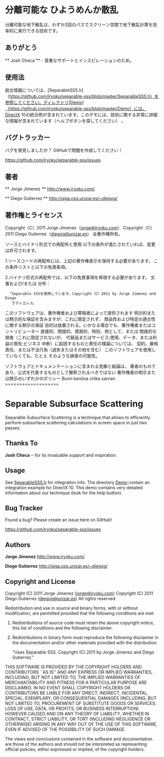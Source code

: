 分離可能な   ひようめんか散乱
===================

分離可能な地下散乱は、わずか2回のパスでスクリーン空間で地下散乱計算を効率的に実行できる技術です。


ありがとう
---------

** Josh Checa **  - 貴重なサポートとインスピレーションのため。


使用法
-----

統合情報については、[SeparableSSS.h]（https://github.com/iryoku/separable-sss/blob/master/SeparableSSS.h）を参照してください。ディレクトリ[Demo]（https://github.com/iryoku/separable-sss/blob/master/Demo）には、DirectX 10の統合例が含まれています。このデモには、技術に関する非常に詳細な情報が含まれています（ヘルプボタンを探してください） 。


バグトラッカー
-----------

バグを発見しましたか？ GitHubで問題を作成してください！

https://github.com/iryoku/separable-sss/issues


著者
-------

** Jorge Jimenez ** http://www.iryoku.com/

** Diego Gutierrez ** http://giga.cps.unizar.es/~diegog/


著作権とライセンス
---------------------

Copyright（C）2011 Jorge Jimenez（jorge@iryoku.com）
Copyright（C）2011 Diego Gutierrez（diegog@unizar.es）
全著作権所有。

ソースとバイナリ形式での再配布と使用
以下の条件が満たされていれば、変更は許可されます。

   1.ソースコードの再配布には、上記の著作権表示を保持する必要があります。
      この条件リストと以下の免責条項。

   2.バイナリ形式の再配布では、以下の免責事項を再現する必要があります。
      文書および/または
      分布：

      "Separable SSSを使用しています。Copyright（C）2011 by Jorge Jimenez and Diego
       グティエレス。

このソフトウェアは、著作権者および寄稿者によって提供されます
明示的または黙示的な保証を含みますが、これに限定されず、
商品性および特定の適合性に関する黙示の保証
目的は放棄される。いかなる場合でも、著作権者またはコントリビューター
直接的、間接的、偶発的、特別、例として、または
間接的な損害（これに限定されないが、
代替品またはサービス;使用、データ、または利益の喪失;ビジネス
中断）に起因するものと責任の理論については、
契約、厳格責任、または不法行為（過失またはその他を含む）
このソフトウェアを使用していなくても、たとえ
そのような損害の可能性。

ソフトウェアとドキュメンテーションに含まれる見解と結論は、
著者のものであり、公式を代表するものとして解釈されるべきではない
著作権者の明示または黙示のいずれかのポリシー
Bunri kanōna chika sanran =================== 






Separable Subsurface Scattering
===============================

Separable Subsurface Scattering is a technique that allows to efficiently perform subsurface scattering calculations in screen space in just two passes.


Thanks To
---------

**Josh Checa** ‒ for its invaluable support and inspiration.


Usage
-----

See [SeparableSSS.h](https://github.com/iryoku/separable-sss/blob/master/SeparableSSS.h) for integration info. The directory [Demo](https://github.com/iryoku/separable-sss/blob/master/Demo) contain an integration example for DirectX 10. This demo contains very detailed information about our technique (look for the help button).


Bug Tracker
-----------

Found a bug? Please create an issue here on GitHub!

https://github.com/iryoku/separable-sss/issues


Authors
-------

**Jorge Jimenez** http://www.iryoku.com/

**Diego Gutierrez** http://giga.cps.unizar.es/~diegog/


Copyright and License
---------------------

Copyright (C) 2011 Jorge Jimenez (jorge@iryoku.com)
Copyright (C) 2011 Diego Gutierrez (diegog@unizar.es)
All rights reserved.

Redistribution and use in source and binary forms, with or without
modification, are permitted provided that the following conditions are met:

   1. Redistributions of source code must retain the above copyright notice,
      this list of conditions and the following disclaimer.

   2. Redistributions in binary form must reproduce the following disclaimer
      in the documentation and/or other materials provided with the 
      distribution:

      "Uses Separable SSS. Copyright (C) 2011 by Jorge Jimenez and Diego
       Gutierrez."

THIS SOFTWARE IS PROVIDED BY THE COPYRIGHT HOLDERS AND CONTRIBUTORS ``AS 
IS'' AND ANY EXPRESS OR IMPLIED WARRANTIES, INCLUDING, BUT NOT LIMITED TO, 
THE IMPLIED WARRANTIES OF MERCHANTABILITY AND FITNESS FOR A PARTICULAR 
PURPOSE ARE DISCLAIMED. IN NO EVENT SHALL COPYRIGHT HOLDERS OR CONTRIBUTORS 
BE LIABLE FOR ANY DIRECT, INDIRECT, INCIDENTAL, SPECIAL, EXEMPLARY, OR 
CONSEQUENTIAL DAMAGES (INCLUDING, BUT NOT LIMITED TO, PROCUREMENT OF 
SUBSTITUTE GOODS OR SERVICES; LOSS OF USE, DATA, OR PROFITS; OR BUSINESS 
INTERRUPTION) HOWEVER CAUSED AND ON ANY THEORY OF LIABILITY, WHETHER IN 
CONTRACT, STRICT LIABILITY, OR TORT (INCLUDING NEGLIGENCE OR OTHERWISE) 
ARISING IN ANY WAY OUT OF THE USE OF THIS SOFTWARE, EVEN IF ADVISED OF THE 
POSSIBILITY OF SUCH DAMAGE.

The views and conclusions contained in the software and documentation are 
those of the authors and should not be interpreted as representing official
policies, either expressed or implied, of the copyright holders.
